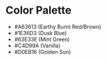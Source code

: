 # Color Palette

* #A63613 (Earthy Burnt Red/Brown)
* #1E36D3 (Dusk Blue)
* #63E33E (Mint Green)
* #C4D99A (Vanilla)
* #D0EB16 (Golden Sun)
